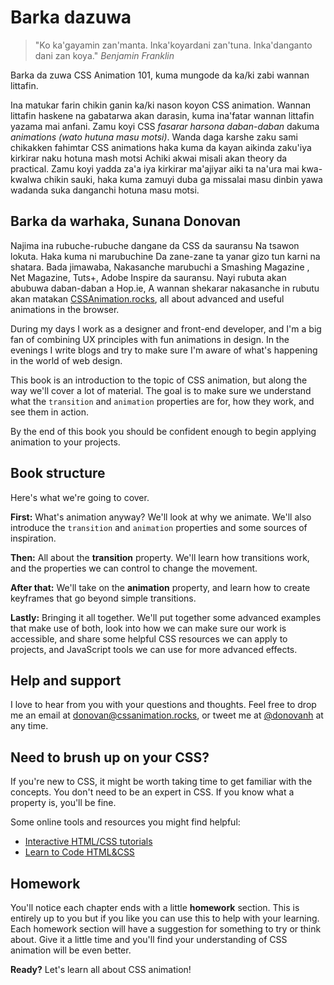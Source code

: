 # Barka dazuwa

> "Ko ka'gayamin zan'manta. Inka'koyardani zan'tuna. Inka'danganto dani zan koya."
> _Benjamin Franklin_

Barka da zuwa CSS Animation 101, kuma mungode da ka/ki zabi wannan littafin.

Ina matukar farin chikin ganin ka/ki nason koyon CSS animation. Wannan littafin haskene na gabatarwa akan darasin, kuma ina'fatar wannan littafin yazama mai anfani. Zamu koyi CSS _fasarar harsona daban-daban_ dakuma _animations (wato hutuna masu motsi)_. Wanda daga karshe zaku sami chikakken fahimtar CSS animations haka kuma da kayan aikinda zaku'iya kirkirar naku hotuna mash motsi
Achiki akwai misali akan theory da practical. Zamu koyi yadda za'a iya kirkirar ma'ajiyar aiki ta na'ura mai kwa-kwalwa chikin sauki, haka kuma zamuyi duba ga missalai masu dinbin yawa wadanda suka danganchi hotuna masu motsi.

## Barka da warhaka, Sunana Donovan

Najima ina rubuche-rubuche dangane da CSS da sauransu Na tsawon lokuta. Haka kuma ni marubuchine Da zane-zane ta yanar gizo tun karni na shatara. Bada jimawaba, Nakasanche marubuchi a Smashing Magazine , Net Magazine, Tuts+, Adobe Inspire da sauransu. Nayi rubuta akan abubuwa daban-daban a Hop.ie, A wannan shekarar nakasanche in rubutu akan matakan [CSSAnimation.rocks](https://cssanimation.rocks), all about advanced and useful animations in the browser.

During my days I work as a designer and front-end developer, and I'm a big fan of combining UX principles with fun animations in design. In the evenings I write blogs and try to make sure I'm aware of what's happening in the world of web design.

This book is an introduction to the topic of CSS animation, but along the way we'll cover a lot of material. The goal is to make sure we understand what the `transition` and `animation` properties are for, how they work, and see them in action.

By the end of this book you should be confident enough to begin applying animation to your projects.

## Book structure

Here's what we're going to cover.

**First:** What's animation anyway? We'll look at why we animate. We'll also introduce the `transition` and `animation` properties and some sources of inspiration.

**Then:** All about the **transition** property. We'll learn how transitions work, and the properties we can control to change the movement.

**After that:** We'll take on the **animation** property, and learn how to create keyframes that go beyond simple transitions.

**Lastly:** Bringing it all together. We'll put together some advanced examples that make use of both, look into how we can make sure our work is accessible, and share some helpful CSS resources we can apply to projects, and JavaScript tools we can use for more advanced effects.

## Help and support

I love to hear from you with your questions and thoughts. Feel free to drop me an email at [donovan@cssanimation.rocks](mailto:donovan@cssanimation.rocks), or tweet me at [@donovanh](https://twitter.com/donovanh) at any time.

## Need to brush up on your CSS?

If you're new to CSS, it might be worth taking time to get familiar with the concepts. You don't need to be an expert in CSS. If you know what a property is, you'll be fine.

Some online tools and resources you might find helpful:

* [Interactive HTML/CSS tutorials](http://www.codeavengers.com)
* [Learn to Code HTML&CSS](http://learn.shayhowe.com/html-css/)

## Homework

You'll notice each chapter ends with a little **homework** section. This is entirely up to you but if you like you can use this to help with your learning. Each homework section will have a suggestion for something to try or think about. Give it a little time and you'll find your understanding of CSS animation will be even better.

**Ready?** Let's learn all about CSS animation!
